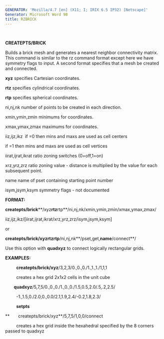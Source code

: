 ```yaml
---
GENERATOR: 'Mozilla/4.7 [en] (X11; I; IRIX 6.5 IP32) [Netscape]'
Generator: Microsoft Word 98
title: RZBRICK
---
```


 

 **CREATEPTS/BRICK**

Builds a brick mesh and generates a nearest neighbor connectivity
matrix. This command is similar to the rz command format except here we
have symmetry flags to input. A second format specifies that a mesh be
created and connected.

**xyz** specifies Cartesian coordinates.

**rtz** specifies cylindrical coordinates.

**rtp** specifies spherical coordinates.

ni,nj,nk number of points to be created in each direction.

xmin,ymin,zmin minimums for coordinates.

xmax,ymax,zmax maximums for coordinates.

iiz,ijz,ikz  if =0 then mins and maxs are used as cell centers

if =1 then mins and maxs are used as cell vertices

iirat,ijrat,ikrat ratio zoning switches (0=off,1=on)

xrz,yrz,zrz ratio zoning value - distance is multiplied by the value for
each subsequent point.

name name of pset containing starting point number

isym,jsym,ksym symmetry flags - not documented

**FORMAT:**

**createpts/brick****/xyz****rtz****rtp**/ni,nj,nk/xmin,ymin,zmin/xmax,ymax,zmax/

iiz,ijz,ikz/[iirat,ijrat,ikrat/xrz,yrz,zrz/isym,jsym,ksym]

or

**createpts/brick/xyzrtzrtp**/ni,nj,nk**/pset,get,**name**/connect**/

Use this option with **quadxyz** to connect logically rectangular grids.



**EXAMPLES:**

         **createpts/brick/xyz**/3,2,3/0.,0.,0./1.,1.,1./1,1,1

         creates a hex grid 2x1x2 cells in the unit cube

       **quadxyz**/5,7,5/0.,0.,0./1.,0.,0./1.5,0.5,2.0/.5,.2,2.5/

         -1.,1.5,0./2.0,0.,0.0/2.1,1.9,2.4/-0.2,1.8,2.3/

         **setpts**

**       createpts/brick/xyz**/5,7,5/1,0,0/connect

         creates a hex grid inside the hexahedral specified by the 8
corners passed to quadxyz

